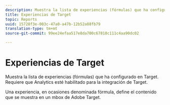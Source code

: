 ```yaml
---
description: Muestra la lista de experiencias (fórmulas) que ha configurado en Target. Requiere que Analytics esté habilitado para la integración de Target.
title: Experiencias de Target
topic: Reports
uuid: 15728f3e-003c-47a0-a47b-12b52a88fb79
translation-type: tm+mt
source-git-commit: 99ee24efaa517e8da700c67818c111c4aa90dc02

---
```



# Experiencias de Target

Muestra la lista de experiencias (fórmulas) que ha configurado en Target. Requiere que Analytics esté habilitado para la integración de Target.

Una experiencia, en ocasiones denominada fórmula, define el contenido que se muestra en un mbox de Adobe Target.

